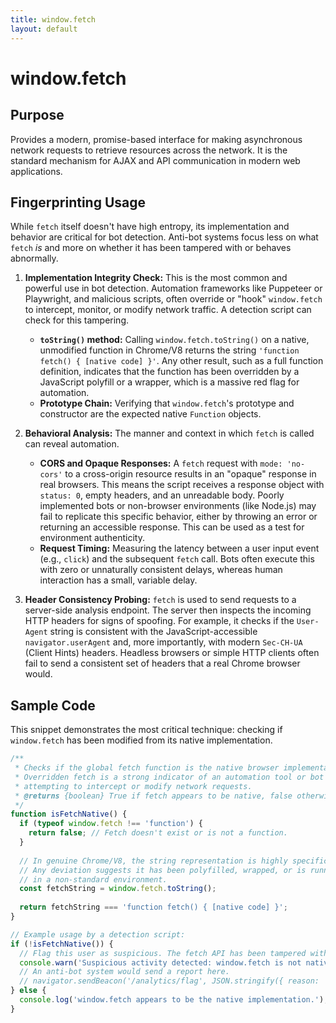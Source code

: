```yaml
---
title: window.fetch
layout: default
---
```

# window.fetch
## Purpose
Provides a modern, promise-based interface for making asynchronous network requests to retrieve resources across the network. It is the standard mechanism for AJAX and API communication in modern web applications.

## Fingerprinting Usage
While `fetch` itself doesn't have high entropy, its implementation and behavior are critical for bot detection. Anti-bot systems focus less on what `fetch` *is* and more on whether it has been tampered with or behaves abnormally.

1.  **Implementation Integrity Check:** This is the most common and powerful use in bot detection. Automation frameworks like Puppeteer or Playwright, and malicious scripts, often override or "hook" `window.fetch` to intercept, monitor, or modify network traffic. A detection script can check for this tampering.
    *   **`toString()` method:** Calling `window.fetch.toString()` on a native, unmodified function in Chrome/V8 returns the string `'function fetch() { [native code] }'`. Any other result, such as a full function definition, indicates that the function has been overridden by a JavaScript polyfill or a wrapper, which is a massive red flag for automation.
    *   **Prototype Chain:** Verifying that `window.fetch`'s prototype and constructor are the expected native `Function` objects.

2.  **Behavioral Analysis:** The manner and context in which `fetch` is called can reveal automation.
    *   **CORS and Opaque Responses:** A `fetch` request with `mode: 'no-cors'` to a cross-origin resource results in an "opaque" response in real browsers. This means the script receives a response object with `status: 0`, empty headers, and an unreadable body. Poorly implemented bots or non-browser environments (like Node.js) may fail to replicate this specific behavior, either by throwing an error or returning an accessible response. This can be used as a test for environment authenticity.
    *   **Request Timing:** Measuring the latency between a user input event (e.g., `click`) and the subsequent `fetch` call. Bots often execute this with zero or unnaturally consistent delays, whereas human interaction has a small, variable delay.

3.  **Header Consistency Probing:** `fetch` is used to send requests to a server-side analysis endpoint. The server then inspects the incoming HTTP headers for signs of spoofing. For example, it checks if the `User-Agent` string is consistent with the JavaScript-accessible `navigator.userAgent` and, more importantly, with modern `Sec-CH-UA` (Client Hints) headers. Headless browsers or simple HTTP clients often fail to send a consistent set of headers that a real Chrome browser would.

## Sample Code
This snippet demonstrates the most critical technique: checking if `window.fetch` has been modified from its native implementation.

```javascript
/**
 * Checks if the global fetch function is the native browser implementation.
 * Overridden fetch is a strong indicator of an automation tool or bot script
 * attempting to intercept or modify network requests.
 * @returns {boolean} True if fetch appears to be native, false otherwise.
 */
function isFetchNative() {
  if (typeof window.fetch !== 'function') {
    return false; // Fetch doesn't exist or is not a function.
  }
  
  // In genuine Chrome/V8, the string representation is highly specific.
  // Any deviation suggests it has been polyfilled, wrapped, or is running
  // in a non-standard environment.
  const fetchString = window.fetch.toString();
  
  return fetchString === 'function fetch() { [native code] }';
}

// Example usage by a detection script:
if (!isFetchNative()) {
  // Flag this user as suspicious. The fetch API has been tampered with.
  console.warn('Suspicious activity detected: window.fetch is not native.');
  // An anti-bot system would send a report here.
  // navigator.sendBeacon('/analytics/flag', JSON.stringify({ reason: 'fetch_tampered' }));
} else {
  console.log('window.fetch appears to be the native implementation.');
}
```